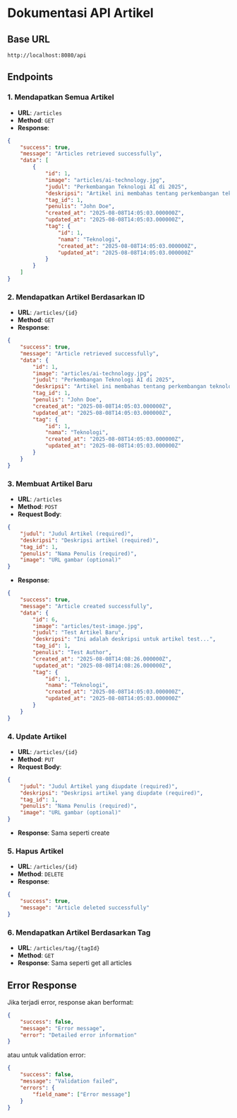 # Dokumentasi API Artikel

## Base URL

```
http://localhost:8080/api
```

## Endpoints

### 1. Mendapatkan Semua Artikel

-   **URL**: `/articles`
-   **Method**: `GET`
-   **Response**:

```json
{
    "success": true,
    "message": "Articles retrieved successfully",
    "data": [
        {
            "id": 1,
            "image": "articles/ai-technology.jpg",
            "judul": "Perkembangan Teknologi AI di 2025",
            "deskripsi": "Artikel ini membahas tentang perkembangan teknologi...",
            "tag_id": 1,
            "penulis": "John Doe",
            "created_at": "2025-08-08T14:05:03.000000Z",
            "updated_at": "2025-08-08T14:05:03.000000Z",
            "tag": {
                "id": 1,
                "nama": "Teknologi",
                "created_at": "2025-08-08T14:05:03.000000Z",
                "updated_at": "2025-08-08T14:05:03.000000Z"
            }
        }
    ]
}
```

### 2. Mendapatkan Artikel Berdasarkan ID

-   **URL**: `/articles/{id}`
-   **Method**: `GET`
-   **Response**:

```json
{
    "success": true,
    "message": "Article retrieved successfully",
    "data": {
        "id": 1,
        "image": "articles/ai-technology.jpg",
        "judul": "Perkembangan Teknologi AI di 2025",
        "deskripsi": "Artikel ini membahas tentang perkembangan teknologi...",
        "tag_id": 1,
        "penulis": "John Doe",
        "created_at": "2025-08-08T14:05:03.000000Z",
        "updated_at": "2025-08-08T14:05:03.000000Z",
        "tag": {
            "id": 1,
            "nama": "Teknologi",
            "created_at": "2025-08-08T14:05:03.000000Z",
            "updated_at": "2025-08-08T14:05:03.000000Z"
        }
    }
}
```

### 3. Membuat Artikel Baru

-   **URL**: `/articles`
-   **Method**: `POST`
-   **Request Body**:

```json
{
    "judul": "Judul Artikel (required)",
    "deskripsi": "Deskripsi artikel (required)",
    "tag_id": 1,
    "penulis": "Nama Penulis (required)",
    "image": "URL gambar (optional)"
}
```

-   **Response**:

```json
{
    "success": true,
    "message": "Article created successfully",
    "data": {
        "id": 6,
        "image": "articles/test-image.jpg",
        "judul": "Test Artikel Baru",
        "deskripsi": "Ini adalah deskripsi untuk artikel test...",
        "tag_id": 1,
        "penulis": "Test Author",
        "created_at": "2025-08-08T14:08:26.000000Z",
        "updated_at": "2025-08-08T14:08:26.000000Z",
        "tag": {
            "id": 1,
            "nama": "Teknologi",
            "created_at": "2025-08-08T14:05:03.000000Z",
            "updated_at": "2025-08-08T14:05:03.000000Z"
        }
    }
}
```

### 4. Update Artikel

-   **URL**: `/articles/{id}`
-   **Method**: `PUT`
-   **Request Body**:

```json
{
    "judul": "Judul Artikel yang diupdate (required)",
    "deskripsi": "Deskripsi artikel yang diupdate (required)",
    "tag_id": 1,
    "penulis": "Nama Penulis (required)",
    "image": "URL gambar (optional)"
}
```

-   **Response**: Sama seperti create

### 5. Hapus Artikel

-   **URL**: `/articles/{id}`
-   **Method**: `DELETE`
-   **Response**:

```json
{
    "success": true,
    "message": "Article deleted successfully"
}
```

### 6. Mendapatkan Artikel Berdasarkan Tag

-   **URL**: `/articles/tag/{tagId}`
-   **Method**: `GET`
-   **Response**: Sama seperti get all articles

## Error Response

Jika terjadi error, response akan berformat:

```json
{
    "success": false,
    "message": "Error message",
    "error": "Detailed error information"
}
```

atau untuk validation error:

```json
{
    "success": false,
    "message": "Validation failed",
    "errors": {
        "field_name": ["Error message"]
    }
}
```
